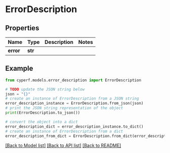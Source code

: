 # ErrorDescription


## Properties

Name | Type | Description | Notes
------------ | ------------- | ------------- | -------------
**error** | **str** |  | 

## Example

```python
from cyperf.models.error_description import ErrorDescription

# TODO update the JSON string below
json = "{}"
# create an instance of ErrorDescription from a JSON string
error_description_instance = ErrorDescription.from_json(json)
# print the JSON string representation of the object
print(ErrorDescription.to_json())

# convert the object into a dict
error_description_dict = error_description_instance.to_dict()
# create an instance of ErrorDescription from a dict
error_description_from_dict = ErrorDescription.from_dict(error_description_dict)
```
[[Back to Model list]](../README.md#documentation-for-models) [[Back to API list]](../README.md#documentation-for-api-endpoints) [[Back to README]](../README.md)


